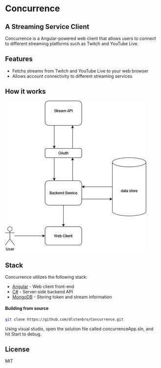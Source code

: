 # Concurrence
## A Streaming Service Client

Concurrence is a Angular-powered web client that allows users to connect to different streaming platforms such as Twitch and YouTube Live.

## Features

- Fetchs streams from Twitch and YouTube Live to your web browser
- Allows account connectivity to different streaming services

## How it works
![diagram](https://github.com/dlstenbro/Concurrence/blob/add-readme/images/concurrence.png)

## Stack
Concurrence utilizes the following stack:
- [Angular] - Web client front-end
- [C#] - Server-side backend API
- [MongoDB] - Storing token and stream information

#### Building from source

```sh
git clone https://github.com/dlstenbro/Concurrence.git
```
Using visual studio, open the solution file called concurrenceApp.sln, and hit Start to debug.

## License

MIT

[//]: # (These are reference links used in the body of this note and get stripped out when the markdown processor does its job. There is no need to format nicely because it shouldn't be seen. Thanks SO - http://stackoverflow.com/questions/4823468/store-comments-in-markdown-syntax)

   [git-repo-url]: <https://github.com/dlstenbro/Concurrence.git>
   [Angular]: <https://angular.io/>
   [C#]: <https://docs.microsoft.com/en-us/dotnet/csharp/>
   [MongoDB]: <https://www.mongodb.com/>
